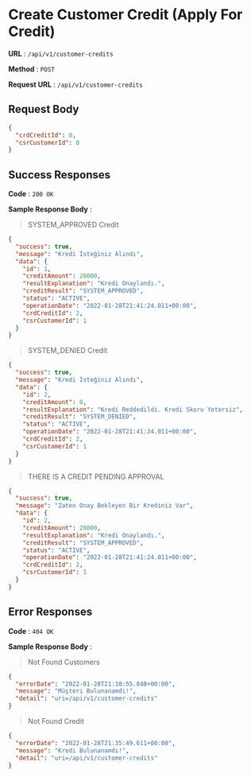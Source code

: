 # Create Customer Credit (Apply For Credit)

**URL** : `/api/v1/customer-credits`

**Method** : `POST`

**Request URL** : `/api/v1/customer-credits`

## Request Body

```json
{
  "crdCreditId": 0,
  "csrCustomerId": 0
}
```

## Success Responses

**Code** : `200 OK`

**Sample Response Body** :

> SYSTEM_APPROVED Credit
```json
{
  "success": true,
  "message": "Kredi İsteğiniz Alındı",
  "data": {
    "id": 1,
    "creditAmount": 20000,
    "resultExplanation": "Kredi Onaylandı.",
    "creditResult": "SYSTEM_APPROVED",
    "status": "ACTIVE",
    "operationDate": "2022-01-28T21:41:24.011+00:00",
    "crdCreditId": 2,
    "csrCustomerId": 1
  }
}
```

> SYSTEM_DENIED Credit
```json
{
  "success": true,
  "message": "Kredi İsteğiniz Alındı",
  "data": {
    "id": 2,
    "creditAmount": 0,
    "resultExplanation": "Kredi Reddedildi. Kredi Skoru Yetersiz",
    "creditResult": "SYSTEM_DENIED",
    "status": "ACTIVE",
    "operationDate": "2022-01-28T21:41:24.011+00:00",
    "crdCreditId": 2,
    "csrCustomerId": 1
  }
}
```

> THERE IS A CREDIT PENDING APPROVAL
```json
{
  "success": true,
  "message": "Zaten Onay Bekleyen Bir Krediniz Var",
  "data": {
    "id": 2,
    "creditAmount": 20000,
    "resultExplanation": "Kredi Onaylandı.",
    "creditResult": "SYSTEM_APPROVED",
    "status": "ACTIVE",
    "operationDate": "2022-01-28T21:41:24.011+00:00",
    "crdCreditId": 2,
    "csrCustomerId": 1
  }
}
```

## Error Responses


**Code** : `404 OK`

**Sample Response Body** :

> Not Found Customers
```json
{
  "errorDate": "2022-01-28T21:10:55.848+00:00",
  "message": "Müşteri Bulunanamdı!",
  "detail": "uri=/api/v1/customer-credits"
}
```

> Not Found Credit
```json
{
  "errorDate": "2022-01-28T21:35:49.611+00:00",
  "message": "Kredi Bulunanamdı!",
  "detail": "uri=/api/v1/customer-credits"
}
```